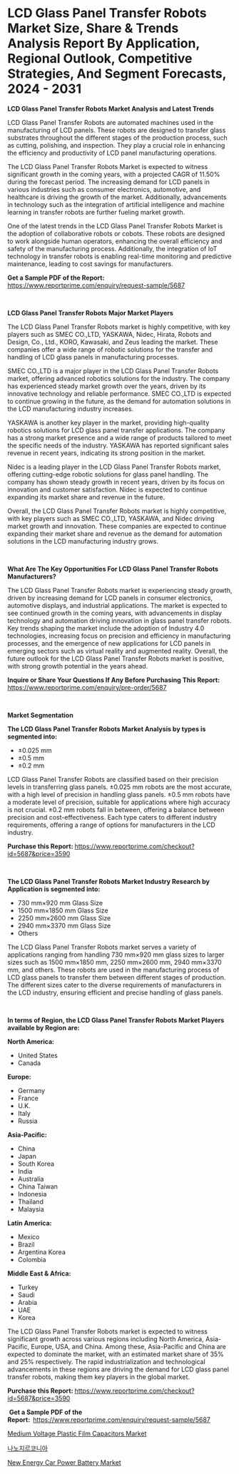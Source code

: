 <p><h1>LCD Glass Panel Transfer Robots Market Size, Share & Trends Analysis Report By Application, Regional Outlook, Competitive Strategies, And Segment Forecasts, 2024 - 2031</h1></p><p><strong>LCD Glass Panel Transfer Robots Market Analysis and Latest Trends</strong></p>
<p><p>LCD Glass Panel Transfer Robots are automated machines used in the manufacturing of LCD panels. These robots are designed to transfer glass substrates throughout the different stages of the production process, such as cutting, polishing, and inspection. They play a crucial role in enhancing the efficiency and productivity of LCD panel manufacturing operations.</p><p>The LCD Glass Panel Transfer Robots Market is expected to witness significant growth in the coming years, with a projected CAGR of 11.50% during the forecast period. The increasing demand for LCD panels in various industries such as consumer electronics, automotive, and healthcare is driving the growth of the market. Additionally, advancements in technology such as the integration of artificial intelligence and machine learning in transfer robots are further fueling market growth.</p><p>One of the latest trends in the LCD Glass Panel Transfer Robots Market is the adoption of collaborative robots or cobots. These robots are designed to work alongside human operators, enhancing the overall efficiency and safety of the manufacturing process. Additionally, the integration of IoT technology in transfer robots is enabling real-time monitoring and predictive maintenance, leading to cost savings for manufacturers.</p></p>
<p><strong>Get a Sample PDF of the Report:&nbsp;</strong> <a href="https://www.reportprime.com/enquiry/request-sample/5687">https://www.reportprime.com/enquiry/request-sample/5687</a></p>
<p>&nbsp;</p>
<p><strong>LCD Glass Panel Transfer Robots Major Market Players</strong></p>
<p><p>The LCD Glass Panel Transfer Robots market is highly competitive, with key players such as SMEC CO.,LTD, YASKAWA, Nidec, Hirata, Robots and Design, Co., Ltd., KORO, Kawasaki, and Zeus leading the market. These companies offer a wide range of robotic solutions for the transfer and handling of LCD glass panels in manufacturing processes.</p><p>SMEC CO.,LTD is a major player in the LCD Glass Panel Transfer Robots market, offering advanced robotics solutions for the industry. The company has experienced steady market growth over the years, driven by its innovative technology and reliable performance. SMEC CO.,LTD is expected to continue growing in the future, as the demand for automation solutions in the LCD manufacturing industry increases.</p><p>YASKAWA is another key player in the market, providing high-quality robotics solutions for LCD glass panel transfer applications. The company has a strong market presence and a wide range of products tailored to meet the specific needs of the industry. YASKAWA has reported significant sales revenue in recent years, indicating its strong position in the market.</p><p>Nidec is a leading player in the LCD Glass Panel Transfer Robots market, offering cutting-edge robotic solutions for glass panel handling. The company has shown steady growth in recent years, driven by its focus on innovation and customer satisfaction. Nidec is expected to continue expanding its market share and revenue in the future.</p><p>Overall, the LCD Glass Panel Transfer Robots market is highly competitive, with key players such as SMEC CO.,LTD, YASKAWA, and Nidec driving market growth and innovation. These companies are expected to continue expanding their market share and revenue as the demand for automation solutions in the LCD manufacturing industry grows.</p></p>
<p>&nbsp;</p>
<p><strong>What Are The Key Opportunities For LCD Glass Panel Transfer Robots Manufacturers?</strong></p>
<p><p>The LCD Glass Panel Transfer Robots market is experiencing steady growth, driven by increasing demand for LCD panels in consumer electronics, automotive displays, and industrial applications. The market is expected to see continued growth in the coming years, with advancements in display technology and automation driving innovation in glass panel transfer robots. Key trends shaping the market include the adoption of Industry 4.0 technologies, increasing focus on precision and efficiency in manufacturing processes, and the emergence of new applications for LCD panels in emerging sectors such as virtual reality and augmented reality. Overall, the future outlook for the LCD Glass Panel Transfer Robots market is positive, with strong growth potential in the years ahead.</p></p>
<p><strong>Inquire or Share Your Questions If Any Before Purchasing This Report:</strong> <a href="https://www.reportprime.com/enquiry/pre-order/5687">https://www.reportprime.com/enquiry/pre-order/5687</a></p>
<p>&nbsp;</p>
<p><strong>Market Segmentation</strong></p>
<p><strong>The LCD Glass Panel Transfer Robots Market Analysis by types is segmented into:</strong></p>
<p><ul><li>±0.025 mm</li><li>±0.5 mm</li><li>±0.2 mm</li></ul></p>
<p><p>LCD Glass Panel Transfer Robots are classified based on their precision levels in transferring glass panels. ±0.025 mm robots are the most accurate, with a high level of precision in handling glass panels. ±0.5 mm robots have a moderate level of precision, suitable for applications where high accuracy is not crucial. ±0.2 mm robots fall in between, offering a balance between precision and cost-effectiveness. Each type caters to different industry requirements, offering a range of options for manufacturers in the LCD industry.</p></p>
<p><strong>Purchase this Report:&nbsp;</strong><a href="https://www.reportprime.com/checkout?id=5687&price=3590">https://www.reportprime.com/checkout?id=5687&price=3590</a></p>
<p>&nbsp;</p>
<p><strong>The LCD Glass Panel Transfer Robots Market Industry Research by Application is segmented into:</strong></p>
<p><ul><li>730 mm×920 mm Glass Size</li><li>1500 mm×1850 mm Glass Size</li><li>2250 mm×2600 mm Glass Size</li><li>2940 mm×3370 mm Glass Size</li><li>Others</li></ul></p>
<p><p>The LCD Glass Panel Transfer Robots market serves a variety of applications ranging from handling 730 mm×920 mm glass sizes to larger sizes such as 1500 mm×1850 mm, 2250 mm×2600 mm, 2940 mm×3370 mm, and others. These robots are used in the manufacturing process of LCD glass panels to transfer them between different stages of production. The different sizes cater to the diverse requirements of manufacturers in the LCD industry, ensuring efficient and precise handling of glass panels.</p></p>
<p>&nbsp;</p>
<p><strong>In terms of Region, the LCD Glass Panel Transfer Robots Market Players available by Region are:</strong></p>
<p>
    <p> <strong> North America: </strong>
        <ul>
            <li>United States</li>
            <li>Canada</li>
        </ul>
        </p> 
    <p> <strong> Europe: </strong>
        <ul>
            <li>Germany</li>
            <li>France</li>
            <li>U.K.</li>
            <li>Italy</li>
            <li>Russia</li>
        </ul>
        </p> 
    <p> <strong> Asia-Pacific: </strong>
        <ul>
            <li>China</li>
            <li>Japan</li>
            <li>South Korea</li>
            <li>India</li>
            <li>Australia</li>
            <li>China Taiwan</li>
            <li>Indonesia</li>
            <li>Thailand</li>
            <li>Malaysia</li>
        </ul>
        </p> 
    <p> <strong> Latin America: </strong>
        <ul>
            <li>Mexico</li>
            <li>Brazil</li>
            <li>Argentina Korea</li>
            <li>Colombia</li>
        </ul>
        </p> 
    <p> <strong> Middle East & Africa: </strong>
        <ul>
            <li>Turkey</li>
            <li>Saudi</li>
            <li>Arabia</li>
            <li>UAE</li>
            <li>Korea</li>
        </ul>
    </p>
    </p>
<p><p>The LCD Glass Panel Transfer Robots market is expected to witness significant growth across various regions including North America, Asia-Pacific, Europe, USA, and China. Among these, Asia-Pacific and China are expected to dominate the market, with an estimated market share of 35% and 25% respectively. The rapid industrialization and technological advancements in these regions are driving the demand for LCD glass panel transfer robots, making them key players in the global market.</p></p>
<p><strong>Purchase this Report: </strong><a href="https://www.reportprime.com/checkout?id=5687&price=3590">https://www.reportprime.com/checkout?id=5687&price=3590</a></p>
<p>&nbsp;<strong>Get a Sample PDF of the Report:&nbsp;&nbsp;</strong><a href="https://www.reportprime.com/enquiry/request-sample/5687">https://www.reportprime.com/enquiry/request-sample/5687</a></p>
<p><strong></strong></p>
<p><p><a href="https://github.com/peachesmcdowel1/Market-Research-Report-List-2/blob/main/medium-voltage-plastic-film-capacitors-market.md">Medium Voltage Plastic Film Capacitors Market</a></p><p><a href="https://github.com/LanceOlsotn8978/Market-Research-Report-List-1/blob/main/859939914580.md">나노지르코니아</a></p><p><a href="https://github.com/edytherolanlouisejk1miz0wig/Market-Research-Report-List-1/blob/main/new-energy-car-power-battery-market.md">New Energy Car Power Battery Market</a></p></p>